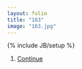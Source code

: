 ```yaml
---
layout: folio
title: "163"
image: "163.jpg"
---
```

{% include JB/setup %}

<div class="copy">

</div>

<div class="choice">
	<ol>
		<li><a href="164.html">
			Continue
</a></li>
	</ol>
</div>